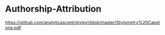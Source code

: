 # Authorship-Attribution
https://github.com/analyticascent/stylext/blob/master/Stylometry%20Capstone.pdf
